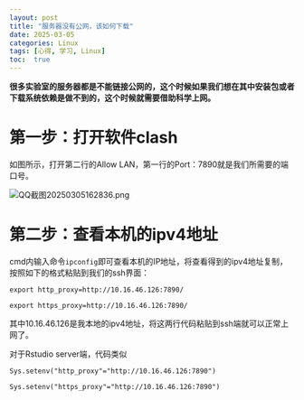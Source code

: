 ```yaml
---
layout: post
title: "服务器没有公网，该如何下载"
date: 2025-03-05
categories: Linux
tags: [心得, 学习, Linux]
toc:  true
---
```


**很多实验室的服务器都是不能链接公网的，这个时候如果我们想在其中安装包或者下载系统依赖是做不到的，这个时候就需要借助科学上网。**

# 第一步：打开软件clash
如图所示，打开第二行的Allow LAN，第一行的Port：7890就是我们所需要的端口号。

![QQ截图20250305162836.png](https://cdn.jsdelivr.net/gh/capablezzm/capablezzm.github.io@main/images/2025/3/1741163332102.png)

# 第二步：查看本机的ipv4地址

cmd内输入命令`ipconfig`即可查看本机的IP地址，将查看得到的ipv4地址复制，按照如下的格式粘贴到我们的ssh界面：
```
export http_proxy=http://10.16.46.126:7890/
```
```
export https_proxy=http://10.16.46.126:7890/
```

其中10.16.46.126是我本地的ipv4地址，将这两行代码粘贴到ssh端就可以正常上网了。

对于Rstudio server端，代码类似
```
Sys.setenv("http_proxy"="http://10.16.46.126:7890")
```
```
Sys.setenv("https_proxy"="http://10.16.46.126:7890") 
```